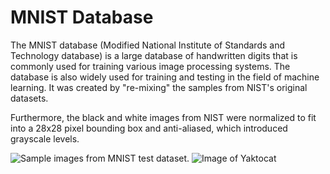 # MNIST Database

The MNIST database (Modified National Institute of Standards and Technology database) is a large database of handwritten digits that is commonly used for training various image processing systems. The database is also widely used for training and testing in the field of machine learning. It was created by "re-mixing" the samples from NIST's original datasets. 

Furthermore, the black and white images from NIST were normalized to fit into a 28x28 pixel bounding box and anti-aliased, which introduced grayscale levels.


![Sample images from MNIST test dataset.](https://corochann.com/wp-content/uploads/2017/02/mnist_plot.png)
![Image of Yaktocat](https://octodex.github.com/images/yaktocat.png)
